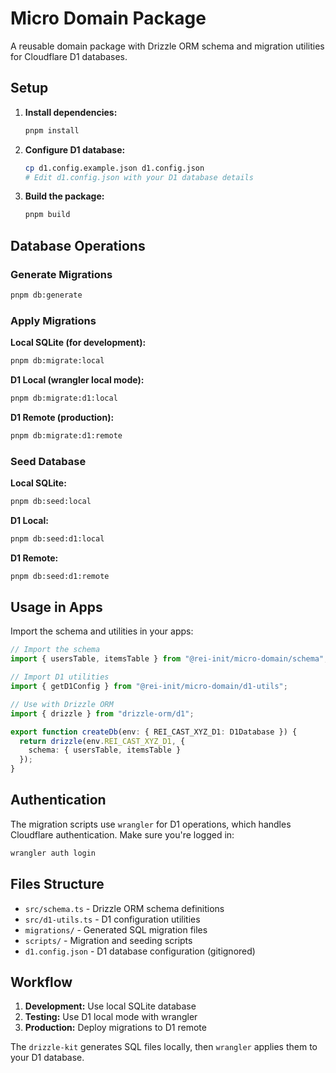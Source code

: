 # Micro Domain Package

A reusable domain package with Drizzle ORM schema and migration utilities for Cloudflare D1 databases.

## Setup

1. **Install dependencies:**
   ```bash
   pnpm install
   ```

2. **Configure D1 database:**
   ```bash
   cp d1.config.example.json d1.config.json
   # Edit d1.config.json with your D1 database details
   ```

3. **Build the package:**
   ```bash
   pnpm build
   ```

## Database Operations

### Generate Migrations
```bash
pnpm db:generate
```

### Apply Migrations

**Local SQLite (for development):**
```bash
pnpm db:migrate:local
```

**D1 Local (wrangler local mode):**
```bash
pnpm db:migrate:d1:local
```

**D1 Remote (production):**
```bash
pnpm db:migrate:d1:remote
```

### Seed Database

**Local SQLite:**
```bash
pnpm db:seed:local
```

**D1 Local:**
```bash
pnpm db:seed:d1:local
```

**D1 Remote:**
```bash
pnpm db:seed:d1:remote
```

## Usage in Apps

Import the schema and utilities in your apps:

```typescript
// Import the schema
import { usersTable, itemsTable } from "@rei-init/micro-domain/schema";

// Import D1 utilities
import { getD1Config } from "@rei-init/micro-domain/d1-utils";

// Use with Drizzle ORM
import { drizzle } from "drizzle-orm/d1";

export function createDb(env: { REI_CAST_XYZ_D1: D1Database }) {
  return drizzle(env.REI_CAST_XYZ_D1, { 
    schema: { usersTable, itemsTable } 
  });
}
```

## Authentication

The migration scripts use `wrangler` for D1 operations, which handles Cloudflare authentication. Make sure you're logged in:

```bash
wrangler auth login
```

## Files Structure

- `src/schema.ts` - Drizzle ORM schema definitions
- `src/d1-utils.ts` - D1 configuration utilities
- `migrations/` - Generated SQL migration files
- `scripts/` - Migration and seeding scripts
- `d1.config.json` - D1 database configuration (gitignored)

## Workflow

1. **Development:** Use local SQLite database
2. **Testing:** Use D1 local mode with wrangler
3. **Production:** Deploy migrations to D1 remote

The `drizzle-kit` generates SQL files locally, then `wrangler` applies them to your D1 database.